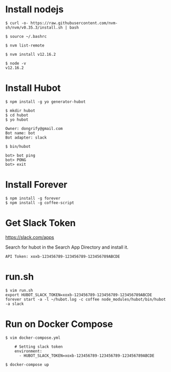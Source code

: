 # Install nodejs
```
$ curl -o- https://raw.githubusercontent.com/nvm-sh/nvm/v0.35.3/install.sh | bash

$ source ~/.bashrc

$ nvm list-remote

$ nvm install v12.16.2

$ node -v
v12.16.2
```

# Install Hubot
```
$ npm install -g yo generator-hubot

$ mkdir hubot
$ cd hubot
$ yo hubot

Owner: dongrify@gmail.com
Bot name: bot
Bot adapter: slack

$ bin/hubot

bot> bot ping
bot> PONG
bot> exit
```

# Install Forever
```
$ npm install -g forever
$ npm install -g coffee-script
```

# Get Slack Token
https://slack.com/apps

Search for hubot in the Search App Directory and install it.
```
API Token: xoxb-123456789-123456789-123456789ABCDE
```

# run.sh
```
$ vim run.sh
export HUBOT_SLACK_TOKEN=xoxb-123456789-123456789-123456789ABCDE
forever start -a -l ~/hubot.log -c coffee node_modules/hubot/bin/hubot -a slack
```

# Run on Docker Compose
```
$ vim docker-compose.yml

    # Setting slack token
    environment:
      - HUBOT_SLACK_TOKEN=xoxb-123456789-123456789-123456789ABCDE

$ docker-compose up
```
